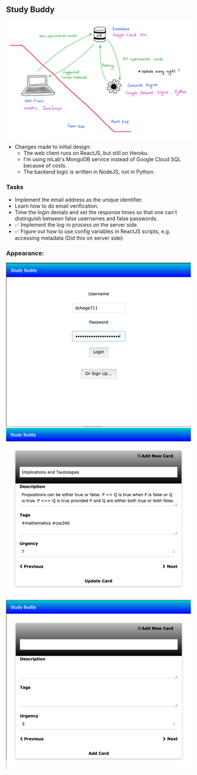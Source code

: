 ## Study Buddy

![Idea for Version 1.0.0](https://github.com/dchege711/study_buddy/blob/master/images/version_1.png)

* Changes made to initial design:
    * The web client runs on ReactJS, but still on Heroku.
    * I'm using mLab's MongoDB service instead of Google Cloud SQL because of costs.
    * The backend logic is written in NodeJS, not in Python.

### Tasks 
* Implement the email address as the unique identifier.
* Learn how to do email verification.
* Time the login denials and set the response times so that one can't distinguish between false usernames and false passwords.
* :white_check_mark: Implement the log-in process on the server side.
* :white_check_mark: Figure out how to use config variables in ReactJS scripts, e.g. accessing metadata (Did this on server side)

### Appearance:

![Study Buddy LogIn Page](https://github.com/dchege711/study_buddy/blob/master/images/login_page.png)
![Study Buddy Card Example](https://github.com/dchege711/study_buddy/blob/master/images/sample_card.png)
![Study Buddy Create Card](https://github.com/dchege711/study_buddy/blob/master/images/adding_new_card.png)
